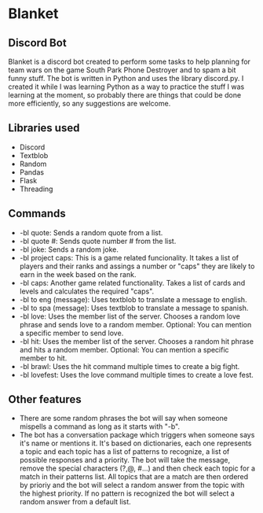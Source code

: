 # Blanket
## Discord Bot
Blanket is a discord bot created to perform some tasks to help planning for team wars on the game South Park Phone Destroyer and to spam a bit funny stuff.
The bot is written in Python and uses the library discord.py. I created it while I was learning Python as a way to practice the stuff I was learning at the moment, so probably there are things that could be done more efficiently, so any suggestions are welcome.

## Libraries used
- Discord
- Textblob
- Random
- Pandas
- Flask
- Threading

## Commands
<ul>
<li>-bl quote: Sends a random quote from a list. </li>
<li>-bl quote #: Sends quote number # from the list. </li>
<li>-bl joke: Sends a random joke.</li>
<li>-bl project caps: This is a game related funcionality. It takes a list of players and their ranks and assings a number or "caps" they are likely to earn in the week based on the rank.</li>
<li>-bl caps: Another game related functionality. Takes a list of cards and levels and calculates the required "caps".</li>
<li>-bl to eng (message): Uses textblob to translate a message to english.</li>
<li>-bl to spa (message): Uses textblob to translate a message to spanish.</li>
<li>-bl love: Uses the member list of the server. Chooses a random love phrase and sends love to a random member. Optional: You can mention a specific member to send love.</li>
<li>-bl hit: Uses the member list of the server. Chooses a random hit phrase and hits a random member. Optional: You can mention a specific member to hit.</li>
<li>-bl brawl: Uses the hit command multiple times to create a big fight.</li>
<li>-bl lovefest: Uses the love command multiple times to create a love fest.</li>
</ul>

## Other features
<ul>
<li>There are some random phrases the bot will say when someone mispells a command as long as it starts with "-b".</li>
<li>The bot has a conversation package which triggers when someone says it's name or mentions it. It's based on dictionaries, each one represents a topic and each topic has a list of patterns to recognize, a list of possible responses and a priority. The bot will take the message, remove the special characters (?,@, #...) and then check each topic for a match in their patterns list. All topics that are a match are then ordered by prioriy and the bot will select a random answer from the topic with the highest priority. If no pattern is recognized the bot will select a random answer from a default list.</li>
</ul>  


